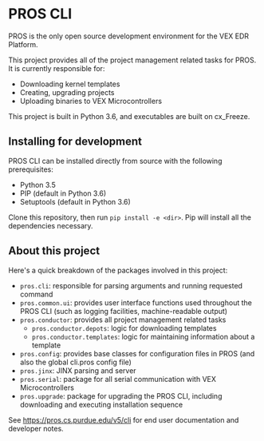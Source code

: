 # PROS CLI

PROS is the only open source development environment for the VEX EDR Platform.

This project provides all of the project management related tasks for PROS. It is currently responsible for:
 - Downloading kernel templates
 - Creating, upgrading projects
 - Uploading binaries to VEX Microcontrollers

This project is built in Python 3.6, and executables are built on cx_Freeze.

## Installing for development
PROS CLI can be installed directly from source with the following prerequisites:
 - Python 3.5
 - PIP (default in Python 3.6)
 - Setuptools (default in Python 3.6)

Clone this repository, then run `pip install -e <dir>`. Pip will install all the dependencies necessary.

## About this project
Here's a quick breakdown of the packages involved in this project:

- `pros.cli`: responsible for parsing arguments and running requested command
- `pros.common.ui`: provides user interface functions used throughout the PROS CLI (such as logging facilities, machine-readable output)
- `pros.conductor`: provides all project management related tasks
    - `pros.conductor.depots`: logic for downloading templates
    - `pros.conductor.templates`: logic for maintaining information about a template
- `pros.config`: provides base classes for configuration files in PROS (and also the global cli.pros config file)
- `pros.jinx`: JINX parsing and server
- `pros.serial`: package for all serial communication with VEX Microcontrollers
- `pros.upgrade`: package for upgrading the PROS CLI, including downloading and executing installation sequence

See https://pros.cs.purdue.edu/v5/cli for end user documentation and developer notes.
